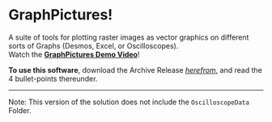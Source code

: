 # GraphPictures!
A suite of tools for plotting raster images as vector graphics on different sorts of Graphs (Desmos, Excel, or Oscilloscopes).<br/>
Watch the [**GraphPictures Demo Video**](https://www.youtube.com/watch?v=OfOA4RKgIlA)!<br/>

**To use this software**, download the Archive Release [*herefrom*](https://github.com/BenMullan/GraphPictures/releases), and read the 4 bullet-points thereunder.

---
Note: This version of the solution does not include the `OscilloscopeData` Folder.
